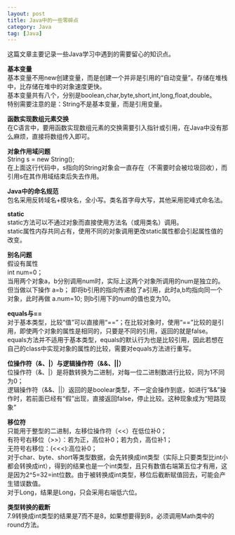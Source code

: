 ```yaml
---
layout: post
title: Java中的一些零碎点 
category: Java
tag: [Java]
---
```

这篇文章主要记录一些Java学习中遇到的需要留心的知识点。

**基本变量**  
基本变量不用new创建变量，而是创建一个并非是引用的“自动变量”。存储在堆栈中，比存储在堆中的对象速度更快。  
基本变量共有八个，分别是boolean,char,byte,short,int,long,float,double。  
特别需要注意的是：String不是基本变量，而是引用变量。  
  
**函数实现数组元素交换**  
在C语言中，要用函数实现数组元素的交换需要引入指针或引用，在Java中没有那么麻烦，直接将数组传入即可。  
  
**对象作用域问题**  
	String s = new String();  
在上面这行代码中，s指向的String对象会一直存在（不需要时会被垃圾回收），而引用s在其作用域结束后失去作用。  
  
**Java中的命名规范**  
包名采用反转域名+模块名，全小写。类名首字母大写，其他采用驼峰式命名法。  
  
**static**  
static方法可以不通过对象而直接使用方法名（或用类名）调用。  
static属性内存共同占有，使用不同的对象调用更改static属性都会引起属性值的改变。  
  
**别名问题**  
假设有属性  
	int num=0；  
当用两个对象a，b分别调用num时，实际上这两个对象所调用的num是独立的。但当做以下操作
	a=b；
即将b引用的指向传递给了a引用，此时a,b均指向同一个对象，此时再做
	a.num=10;
则b引用下的num的值也变为10。  
  
**equals与==**  
对于基本类型，比较“值”可以直接用“==”；在比较对象时，使用“==”比较的是引用，即使两个对象的属性是相同的，只要是不同的引用，返回的就是false。  
equals方法并不适用于基本类型，equals的默认行为也是比较引用，因此若想在自己的class中实现对象的属性的比较，需要对equals方法进行重写。  
  
**位操作符（&、|）与逻辑操作符（&&、||）**  
位操作符（&、|）是将数转换为二进制，对每一位二进制数进行比较，同为1不同为0；  
逻辑操作符（&&、||）返回的是boolear类型，不一定会操作到底，如进行“&&”操作时，若前面已经有“假”出现，直接返回false，停止比较。这种现象成为“短路现象”  
  
**移位符**  
只能用于整型的二进制，左移位操作符（<<）在低位补0；  
有符号右移位（>>）：若为正，高位补0；若为负，高位补1；  
无符号右移位：(<<<):高位补0；  
对于char、byte、short等类型数据，会先转换成int类型（实际上只要类型比int小都会转换成int），得到的结果也是一个int类型，且只有数值右端第五位才有用，这是因为2^5=32=int位数。由于被转换成int类型，移位后截断赋值回去，可能会产生错误数值。  
对于Long，结果是Long，只会采用右端低六位。  
  
**类型转换的截断**  
7.9转换成int类型的结果是7而不是8，如果想要得到8，必须调用Math类中的round方法。  
  
  